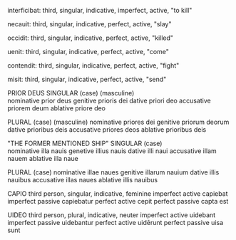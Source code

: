 interficibat: third, singular, indicative, imperfect, active, "to kill"

necauit: third, singular, indicative, perfect, active, "slay"

occidit: third, singular, indicative, perfect, active, "killed"

uenit: third, singular, indicative, perfect, active, "come"

contendit: third, singular, indicative, perfect, active, "fight"

misit: third, singular, indicative, perfect, active, "send"



PRIOR DEUS
SINGULAR
(case)           (masculine)     
nominative       prior deus
genitive         prioris dei
dative           priori deo
accusative       priorem deum
ablative         priore deo

PLURAL
(case)           (masculine)
nominative       priores dei
genitive         priorum deorum
dative           prioribus deis
accusative       priores deos
ablative         prioribus deis



"THE FORMER MENTIONED SHIP"
SINGULAR 
(case)         
nominative       illa nauis
genetive         illius nauis
dative           illi naui
accusative       illam nauem
ablative         illa naue

PLURAL
(case)
nominative       illae naues
genitive         illarum nauium
dative           illis nauibus
accusative       illas naues
ablative         illis nauibus



CAPIO 
third person, singular, indicative, feminine
imperfect active      capiebat
imperfect passive     capiebatur
perfect active        cepit 
perfect passive       capta est



UIDEO 
third person, plural, indicative, neuter
imperfect active      uidebant
imperfect passive     uidebantur
perfect active        uidērunt
perfect passive       uisa sunt




